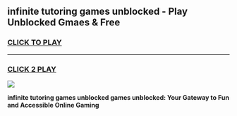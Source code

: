 
## infinite tutoring games unblocked - Play Unblocked Gmaes & Free
<h3>
<a href="https://premium.freeplayer.one?title=infinite_tutoring_games_unblocked&ref=20F">CLICK TO PLAY</a></h3>
<hr>

<h3>
<a href="https://premium.freeplayer.one?title=infinite_tutoring_games_unblocked&ref=20F">CLICK 2 PLAY</a>
  
</h3>

<a href="https://premium.freeplayer.one?title=infinite_tutoring_games_unblocked&ref=20F/"><img src="https://clearcache.store/games.png"></a>


**infinite tutoring games unblocked games unblocked: Your Gateway to Fun and Accessible Online Gaming**
